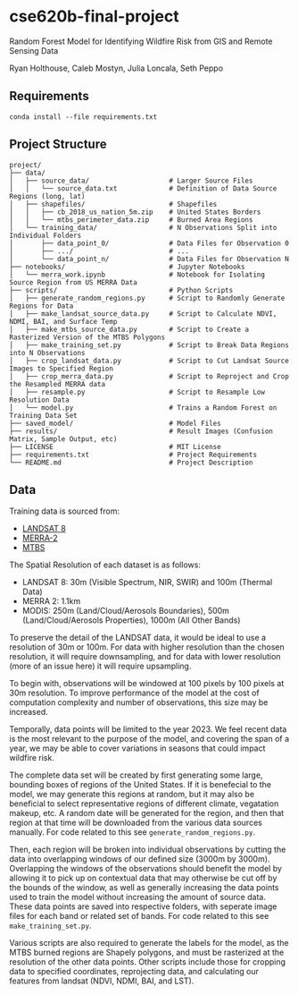 # cse620b-final-project
Random Forest Model for Identifying Wildfire Risk from GIS and Remote Sensing Data 

Ryan Holthouse, Caleb Mostyn, Julia Loncala, Seth Peppo

## Requirements
```
conda install --file requirements.txt
```

## Project Structure
```
project/
├── data/
│   ├── source_data/                    # Larger Source Files
│   │   └── source_data.txt             # Definition of Data Source Regions (long, lat)
│   ├── shapefiles/                     # Shapefiles
│   │   ├── cb_2018_us_nation_5m.zip    # United States Borders
│   │   └── mtbs_perimeter_data.zip     # Burned Area Regions
│   └── training_data/                  # N Observations Split into Individual Folders
│       ├── data_point_0/               # Data Files for Observation 0
│       ├── .../                        # ...
│       └── data_point_n/               # Data Files for Observation N
├── notebooks/                          # Jupyter Notebooks
│   └── merra_work.ipynb                # Notebook for Isolating Source Region from US MERRA Data
├── scripts/                            # Python Scripts
│   ├── generate_random_regions.py      # Script to Randomly Generate Regions for Data
│   ├── make_landsat_source_data.py     # Script to Calculate NDVI, NDMI, BAI, and Surface Temp
│   ├── make_mtbs_source_data.py        # Script to Create a Rasterized Version of the MTBS Polygons
│   ├── make_training_set.py            # Script to Break Data Regions into N Observations
│   ├── crop_landsat_data.py            # Script to Cut Landsat Source Images to Specified Region
│   ├── crop_merra_data.py              # Script to Reproject and Crop the Resampled MERRA data
│   ├── resample.py                     # Script to Resample Low Resolution Data
│   └── model.py                        # Trains a Random Forest on Training Data Set
├── saved_model/                        # Model Files
├── results/                            # Result Images (Confusion Matrix, Sample Output, etc)
├── LICENSE                             # MIT License
├── requirements.txt                    # Project Requirements
└── README.md                           # Project Description
```

## Data
Training data is sourced from:
- [LANDSAT 8](https://landsat.gsfc.nasa.gov/satellites/landsat-8/)
- [MERRA-2](https://gmao.gsfc.nasa.gov/reanalysis/merra-2/)
- [MTBS](https://www.mtbs.gov/)

The Spatial Resolution of each dataset is as follows:
- LANDSAT 8: 30m (Visible Spectrum, NIR, SWIR) and 100m (Thermal Data)
- MERRA 2: 1.1km
- MODIS: 250m (Land/Cloud/Aerosols Boundaries), 500m (Land/Cloud/Aerosols Properties), 1000m (All Other Bands)

To preserve the detail of the LANDSAT data, it would be ideal to use a resolution of 30m or 100m. For data with higher resolution than the chosen resolution, it will require downsampling, and for data with lower resolution (more of an issue here) it will require upsampling.

To begin with, observations will be windowed at 100 pixels by 100 pixels at 30m resolution. To improve performance of the model at the cost of computation complexity and number of observations, this size may be increased.

Temporally, data points will be limited to the year 2023. We feel recent data is the most relevant to the purpose of the model, and covering the span of a year, we may be able to cover variations in seasons that could impact wildfire risk.

The complete data set will be created by first generating some large, bounding boxes of regions of the United States. If it is benefecial to the model, we may generate this regions at random, but it may also be beneficial to select representative regions of different climate, vegatation makeup, etc. A random date will be generated for the region, and then that region at that time will be downloaded from the various data sources manually. For code related to this see `generate_random_regions.py`.

Then, each region will be broken into individual observations by cutting the data into overlapping windows of our defined size (3000m by 3000m). Overlapping the windows of the observations should benefit the model by allowing it to pick up on contextual data that may otherwise be cut off by the bounds of the window, as well as generally increasing the data points used to train the model without increasing the amount of source data. These data points are saved into respective folders, with seperate image files for each band or related set of bands. For code related to this see `make_training_set.py`.

Various scripts are also required to generate the labels for the model, as the MTBS burned regions are Shapely polygons, and must be rasterized at the resolution of the other data points. Other scripts include those for cropping data to specified coordinates, reprojecting data, and calculating our features from landsat (NDVI, NDMI, BAI, and LST).